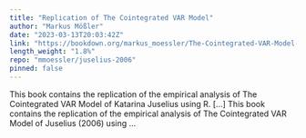 ```yaml
---
title: "Replication of The Cointegrated VAR Model"
author: "Markus Mößler"
date: "2023-03-13T20:03:42Z"
link: "https://bookdown.org/markus_moessler/The-Cointegrated-VAR-Model-1672087419318/"
length_weight: "1.8%"
repo: "mmoessler/juselius-2006"
pinned: false
---
```


This book contains the replication of the empirical analysis of The Cointegrated VAR Model of Katarina Juselius using R. [...] This book contains the replication of the empirical analysis of The Cointegrated VAR Model of Juselius (2006) using ...
